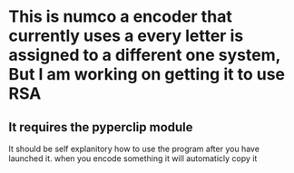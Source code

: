 # This is numco a encoder that currently uses a every letter is assigned to a different one system, But I am working on getting it to use RSA
## It requires the pyperclip module

It should be self explanitory how to use the program after you have launched it.
when you encode something it will automaticly copy it
